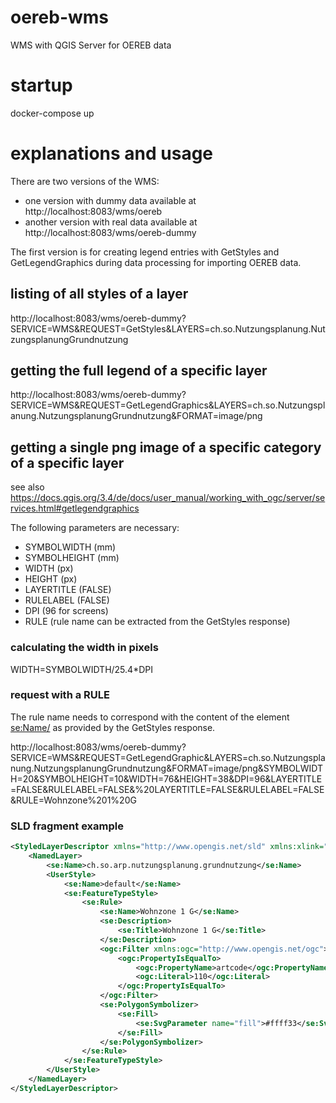 # oereb-wms
WMS with QGIS Server for OEREB data

# startup
docker-compose up

# explanations and usage
There are two versions of the WMS:
* one version with dummy data available at http://localhost:8083/wms/oereb
* another version with real data available at http://localhost:8083/wms/oereb-dummy

The first version is for creating legend entries with GetStyles and GetLegendGraphics during
data processing for importing OEREB data.

## listing of all styles of a layer
http://localhost:8083/wms/oereb-dummy?SERVICE=WMS&REQUEST=GetStyles&LAYERS=ch.so.Nutzungsplanung.NutzungsplanungGrundnutzung

## getting the full legend of a specific layer
http://localhost:8083/wms/oereb-dummy?SERVICE=WMS&REQUEST=GetLegendGraphics&LAYERS=ch.so.Nutzungsplanung.NutzungsplanungGrundnutzung&FORMAT=image/png

## getting a single png image of a specific category of a specific layer
see also https://docs.qgis.org/3.4/de/docs/user_manual/working_with_ogc/server/services.html#getlegendgraphics

The following parameters are necessary:
* SYMBOLWIDTH (mm)
* SYMBOLHEIGHT (mm)
* WIDTH (px)
* HEIGHT (px)
* LAYERTITLE (FALSE)
* RULELABEL (FALSE)
* DPI (96 for screens)
* RULE (rule name can be extracted from the GetStyles response)

### calculating the width in pixels
WIDTH=SYMBOLWIDTH/25.4*DPI

### request with a RULE
The rule name needs to correspond with the content of the element <se:Name/> as provided by the GetStyles response.

http://localhost:8083/wms/oereb-dummy?SERVICE=WMS&REQUEST=GetLegendGraphic&LAYERS=ch.so.Nutzungsplanung.NutzungsplanungGrundnutzung&FORMAT=image/png&SYMBOLWIDTH=20&SYMBOLHEIGHT=10&WIDTH=76&HEIGHT=38&DPI=96&LAYERTITLE=FALSE&RULELABEL=FALSE&%20LAYERTITLE=FALSE&RULELABEL=FALSE&RULE=Wohnzone%201%20G

### SLD fragment example
```xml
<StyledLayerDescriptor xmlns="http://www.opengis.net/sld" xmlns:xlink="http://www.w3.org/1999/xlink" xmlns:xsi="http://www.w3.org/2001/XMLSchema-instance" xsi:schemaLocation="http://www.opengis.net/sld http://schemas.opengis.net/sld/1.1.0/StyledLayerDescriptor.xsd" xmlns:se="http://www.opengis.net/se" version="1.1.0" xmlns:ogc="http://www.opengis.net/ogc">
    <NamedLayer>
        <se:Name>ch.so.arp.nutzungsplanung.grundnutzung</se:Name>
        <UserStyle>
            <se:Name>default</se:Name>
            <se:FeatureTypeStyle>
                <se:Rule>
                    <se:Name>Wohnzone 1 G</se:Name>
                    <se:Description>
                        <se:Title>Wohnzone 1 G</se:Title>
                    </se:Description>
                    <ogc:Filter xmlns:ogc="http://www.opengis.net/ogc">
                        <ogc:PropertyIsEqualTo>
                            <ogc:PropertyName>artcode</ogc:PropertyName>
                            <ogc:Literal>110</ogc:Literal>
                        </ogc:PropertyIsEqualTo>
                    </ogc:Filter>
                    <se:PolygonSymbolizer>
                        <se:Fill>
                            <se:SvgParameter name="fill">#ffff33</se:SvgParameter>
                        </se:Fill>
                    </se:PolygonSymbolizer>
                </se:Rule>
            </se:FeatureTypeStyle>
        </UserStyle>
    </NamedLayer>
</StyledLayerDescriptor>
```

